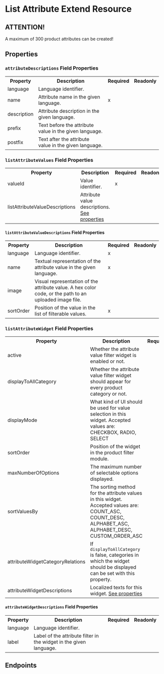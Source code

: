 # List Attribute Extend Resource

## ATTENTION!
A maximum of 300 product attributes can be created!

## Properties

<ResourceProperties :resource="'list_attribute_extend'" :lang="'en'"/>

### `attributeDescriptions` Field Properties
<div class="resource-properties">
<table>
<tr><th>Property</th> <th>Description</th> <th>Required</th> <th>Readonly</th></tr>
<tr> <td>language</td> <td>Language identifier.</td> <td></td> <td></td> </tr>
<tr> <td>name</td> <td>Attribute name in the given language.</td> <td>x</td> <td></td> </tr>
<tr> <td>description</td> <td>Attribute description in the given language.</td> <td></td> <td></td> </tr>
<tr> <td>prefix</td> <td>Text before the attribute value in the given language.</td> <td></td> <td></td> </tr>
<tr> <td>postfix</td> <td>Text after the attribute value in the given language.</td> <td></td> <td></td> </tr>
</table>
</div>

### `listAttributeValues` Field Properties
<div class="resource-properties">
<table>
<tr><th>Property</th> <th>Description</th> <th>Required</th> <th>Readonly</th></tr>
<tr> <td>valueId</td> <td>Value identifier.</td> <td>x</td> <td></td> </tr>
<tr> <td>listAttributeValueDescriptions</td> <td>Attribute value descriptions. <a href='#listattributevaluedescriptions-field-properties'>See properties</a></td> <td></td> <td></td> </tr>
</table>
</div>

#### `listAttributeValueDescriptions` Field Properties
<div class="resource-properties">
<table>
<tr><th>Property</th> <th>Description</th> <th>Required</th> <th>Readonly</th></tr>
<tr> <td>language</td> <td>Language identifier.</td> <td>x</td> <td></td> </tr>
<tr> <td>name</td> <td>Textual representation of the attribute value in the given language.</td> <td>x</td> <td></td> </tr>
<tr> <td>image</td> <td>Visual representation of the attribute value. A hex color code, or the path to an uploaded image file.</td> <td></td> <td></td> </tr>
<tr> <td>sortOrder</td> <td>Position of the value in the list of filterable values.</td> <td>x</td> <td></td> </tr>
</table>
</div>

### `listAttributeWidget` Field Properties
<div class="resource-properties">
<table>
<tr><th>Property</th> <th>Description</th> <th>Required</th> <th>Readonly</th></tr>
<tr> <td>active</td> <td>Whether the attribute value filter widget is enabled or not.</td> <td></td> <td></td> </tr>
<tr> <td>displayToAllCategory</td> <td>Whether the attribute value filter widget should appear for every product category or not.</td> <td></td> <td></td> </tr>
<tr> <td>displayMode</td> <td>What kind of UI should be used for value selection in this widget. Accepted values are: CHECKBOX, RADIO, SELECT</td> <td></td> <td></td> </tr>
<tr> <td>sortOrder</td> <td>Position of the widget in the product filter module.</td> <td></td> <td></td> </tr>
<tr> <td>maxNumberOfOptions</td> <td>The maximum number of selectable options displayed.</td> <td></td> <td></td> </tr>
<tr> <td>sortValuesBy</td> <td>The sorting method for the attribute values in this widget. Accepted values are: COUNT_ASC, COUNT_DESC, ALPHABET_ASC, ALPHABET_DESC, CUSTOM_ORDER_ASC</td> <td></td> <td></td> </tr>
<tr> <td>attributeWidgetCategoryRelations</td> <td>If <code>displayToAllCategory</code> is false, categories in which the widget should be displayed can be set with this property.</td> <td></td> <td></td> </tr>
<tr> <td>attributeWidgetDescriptions</td> <td>Localized texts for this widget. <a href='#attributewidgetdescriptions-field-properties'>See properties</a></td> <td></td> <td></td> </tr>
</table>
</div>

#### `attributeWidgetDescriptions` Field Properties
<div class="resource-properties">
<table>
<tr><th>Property</th> <th>Description</th> <th>Required</th> <th>Readonly</th></tr>
<tr> <td>language</td> <td>Language identifier.</td> <td></td> <td></td> </tr>
<tr> <td>label</td> <td>Label of the attribute filter in the widget in the given language.</td> <td></td> <td></td> </tr>
</table>
</div>

## Endpoints

[//]: <> (GET ENDPOINT)
<ResourceEndpoint :resource="'list_attribute_extend'" :endpoint="'get'" :lang="'en'">
<template v-slot:responseJSON>

<<< @/docs/fixtures/api/list_attribute_extend/response/json/get_id.json

</template>
<template v-slot:responseXML>

<<< @/docs/fixtures/api/list_attribute_extend/response/xml/get_id.xml

</template>
</ResourceEndpoint>

[//]: <> (GETCOLLECTION ENDPOINT)
<ResourceEndpoint :resource="'list_attribute_extend'" :endpoint="'getCollection'" :lang="'en'">
<template v-slot:responseJSON>

<<< @/docs/fixtures/api/list_attribute_extend/response/json/get_page.json

</template>
<template v-slot:responseXML>

<<< @/docs/fixtures/api/list_attribute_extend/response/xml/get_page.xml

</template>
</ResourceEndpoint>

[//]: <> (POST ENDPOINT)
<ResourceEndpoint :resource="'list_attribute_extend'" :endpoint="'post'" :lang="'en'">
<template v-slot:request>

<<< @/docs/fixtures/api/list_attribute_extend/request/post.json

</template>
<template v-slot:responseJSON>

<<< @/docs/fixtures/api/list_attribute_extend/response/json/get_id.json

</template>
<template v-slot:responseXML>

<<< @/docs/fixtures/api/list_attribute_extend/response/xml/get_id.xml

</template>
</ResourceEndpoint>

[//]: <> (PUT ENDPOINT)
<ResourceEndpoint :resource="'list_attribute_extend'" :endpoint="'put'" :lang="'en'">
<template v-slot:request>

<<< @/docs/fixtures/api/list_attribute_extend/request/put.json

</template>
<template v-slot:responseJSON>

<<< @/docs/fixtures/api/list_attribute_extend/response/json/get_id.json

</template>
<template v-slot:responseXML>

<<< @/docs/fixtures/api/list_attribute_extend/response/xml/get_id.xml

</template>
</ResourceEndpoint>

[//]: <> (DELETE ENDPOINT)
<ResourceEndpoint :resource="'list_attribute_extend'" :endpoint="'delete'" :lang="'en'"/>


